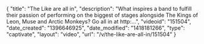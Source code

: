 {
    "title": "The Like are all in",
    "description": "What inspires a band to fulfill their passion of performing on the biggest of stages alongside The Kings of Leon, Muse and Arctic Monkeys? Go all in at http:...",
    "videoid": "151504",
    "date_created": "1396646925",
    "date_modified": "1418181266",
    "type": "captivate",
    "layout": "video",
    "url": "\/v\/the-like-are-all-in\/151504"
}